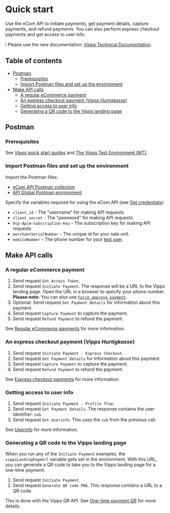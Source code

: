 <!-- START_METADATA
---
title: Quick start
sidebar_position: 10
---
END_METADATA -->

# Quick start

Use the eCom API to initiate payments, get payment details, capture payments, and refund payments.
You can also perform express checkout payments and get access to user info.

<!-- START_COMMENT -->

ℹ️ Please use the new documentation:
[Vipps Technical Documentation](https://vippsas.github.io/vipps-developer-docs/).

## Table of contents

* [Postman](#postman)
  * [Prerequisites](#prerequisites)
  * [Import Postman files and set up the environment](#import-postman-files-and-set-up-the-environment)
* [Make API calls](#make-api-calls)
  * [A regular eCommerce payment](#a-regular-ecommerce-payment)
  * [An express checkout payment (*Vipps Hurtigkasse*)](#an-express-checkout-payment-vipps-hurtigkasse)
  * [Getting access to user info](#getting-access-to-user-info)
  * [Generating a QR code to the Vipps landing page](#generating-a-qr-code-to-the-vipps-landing-page)

<!-- END_COMMENT -->

## Postman

### Prerequisites

See
[Vipps quick start guides](https://vippsas.github.io/vipps-developer-docs/docs/vipps-developers/quick-start-guides)
and
[The Vipps Test Environment (MT)](https://vippsas.github.io/vipps-developer-docs/docs/vipps-developers/test-environment).

### Import Postman files and set up the environment

Import the Postman files:
* [eCom API Postman collection](tools/vipps-ecom-api-postman-collection.json)
* [API Global Postman environment](https://raw.githubusercontent.com/vippsas/vipps-developers/master/tools/vipps-api-global-postman-environment.json)

Specify the variables required for using the eCom API
(see [Get credentials](https://vippsas.github.io/vipps-developer-docs/docs/vipps-developers/vipps-getting-started#get-credentials)):
 * `client_id` - The "username" for making API requests
 * `client_secret` - The "password" for making API requests
 * `Ocp-Apim-Subscription-Key` - The subscription key for making API requests
 * `merchantSerialNumber` - The unique id for your sale unit.
 * `mobileNumber` - The phone number for your
   [test user](https://vippsas.github.io/vipps-developer-docs/docs/vipps-developers/test-environment#test-users).

## Make API calls

### A regular eCommerce payment

1. Send request `Get Access Token`.
1. Send request `Initiate Payment`.
   The response will be a URL to the Vipps landing page.
   Open the URL in a browser to specify your phone number.
   **Please note:** You can also use
   [`Force approve payment`](https://vippsas.github.io/vipps-developer-docs/docs/APIs/ecom-api/vipps-ecom-api#testing).
1. Optional: Send request `Get Payment Details` for information about this payment.
1. Send request `Capture Payment` to capture the payment.
1. Send request `Refund Payment` to refund the payment.

See
[Regular eCommerce payments](vipps-ecom-api.md#regular-ecommerce-payments)
for more information.

### An express checkout payment (*Vipps Hurtigkasse*)

1. Send request `Initiate Payment - Express Checkout`.
1. Send request `Get Payment Details` for information about this payment.
1. Send request `Capture Payment` to capture the payment.
1. Send request `Refund Payment` to refund the payment.

See
[Express checkout payments](vipps-ecom-api.md#express-checkout-payments)
for more information.

### Getting access to user info

1. Send request `Initiate Payment - Profile flow`.
2. Send request `Get Payment Details`.
   The response contains the user identifier: `sub`.
3. Send request `Get Userinfo`. This uses the `sub` from the previous call.

See
[Userinfo](vipps-ecom-api.md#userinfo)
for more information.

### Generating a QR code to the Vipps landing page

When you run any of the `Initiate Payment` examples, the `vippsLandingPageUrl` variable gets set in the environment.
With this URL, you can generate a QR code to take you to the Vipps landing page for a one-time payment.

1. Send request `Initiate Payment`.
1. Send request `Generate QR Code PNG`.
   This response contains a URL to a QR code.

This is done with the Vipps QR API. See
[One-time payment QR](https://vippsas.github.io/vipps-developer-docs/docs/APIs/qr-api/vipps-qr-api#one-time-payment-qr-codes)
for more details.
